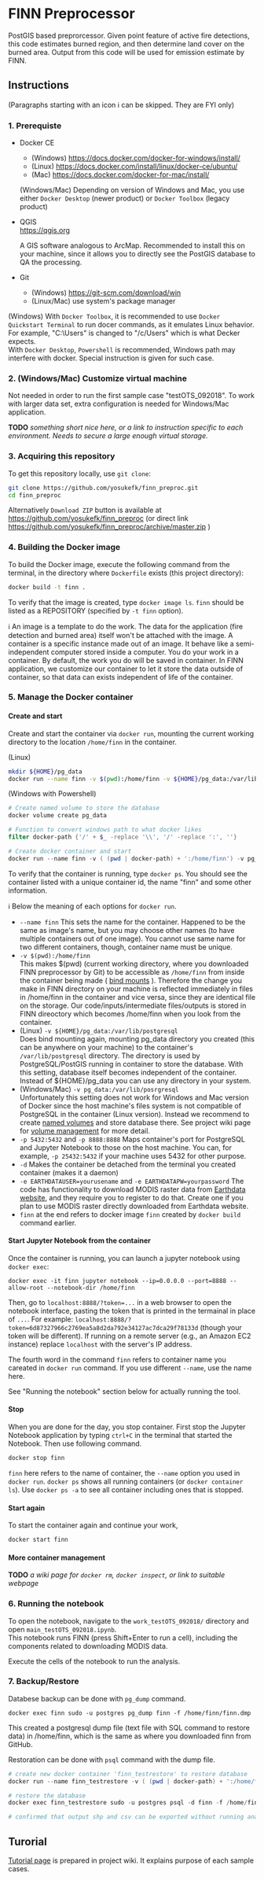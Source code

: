 # FINN Preprocessor

PostGIS based preprorcessor.  Given point feature of active fire detections, this code estimates burned region, and then determine land cover on the burned area.  Output from this code will be used for emission estimate by FINN.


## Instructions

(Paragraphs starting with an icon :information_source: can be skipped. They are FYI only)

### 1. Prerequiste

* Docker CE
  * (Windows) https://docs.docker.com/docker-for-windows/install/
  * (Linux) https://docs.docker.com/install/linux/docker-ce/ubuntu/
  * (Mac) https://docs.docker.com/docker-for-mac/install/  

  (Windows/Mac) Depending on version of Windows and Mac, you use either `Docker Desktop` (newer product) or `Docker Toolbox` (legacy product)

* QGIS  
  https://qgis.org 
  
  A GIS software analogous to ArcMap.  Recommended to install this on your machine, since it allows you to directly see the PostGIS database to QA the processing.

* Git
  * (Windows) https://git-scm.com/download/win
  * (Linux/Mac) use system's package manager

(Windows) With `Docker Toolbox`, it is recommended to use `Docker Quickstart Terminal` to run docer commands, as it emulates Linux behavior.  For example, "C:\Users" is changed to "/c/Users" which is what Decker expects.   
With `Docker Desktop`, `Powershell` is recommended, Windows path may interfere with docker.  Special instruction is given for such case.

### 2. (Windows/Mac) Customize virtual machine

Not needed in order to run the first sample case "testOTS_092018".  To work with larger data set, extra configuration is needed for Windows/Mac application. 

**TODO** *something short nice here, or a link to instruction specific to each environment.  Needs to secure a large enough virtual storage.*

### 3. Acquiring this repository

To get this repository locally, use `git clone`:

```bash
git clone https://github.com/yosukefk/finn_preproc.git
cd finn_preproc
```

Alternatively `Download ZIP` button is available at https://github.com/yosukefk/finn_preproc (or direct link https://github.com/yosukefk/finn_preproc/archive/master.zip )

### 4. Building the Docker image

To build the Docker image, execute the following command from the terminal, in the directory where `Dockerfile` exists (this project directory):

```bash
docker build -t finn .
```

To verify that the image is created, type `docker image ls`.  `finn` should be listed as a REPOSITORY (specified by `-t finn` option).

:information_source:  An image is a template to do the work.  The data for the application (fire detection and burned area) itself won't be attached with the image.  A container is a specific instance made out of an image.  It behave like a semi-independent computer stored inside a computer.  You do your work in a container.  By default, the work you do will be saved in container.  In FINN application, we customize our container to let it store the data outside of container, so that data can exists independent of life of the container.

### 5. Manage the Docker container

#### Create and start

Create and start the container via `docker run`, mounting the current working directory to the location `/home/finn` in the container. 

(Linux)
```bash
mkdir ${HOME}/pg_data
docker run --name finn -v $(pwd):/home/finn -v ${HOME}/pg_data:/var/lib/postgresql -p 5432:5432 -p 8888:8888 -d -e EARTHDATAUSER=yourusername -e EARTHDATAPW=yourpassword finn
```

(Windows with Powershell)
```powershell
# Create named volume to store the database
docker volume create pg_data

# Function to convert windows path to what docker likes
filter docker-path {'/' + $_ -replace '\\', '/' -replace ':', ''}

# Create docker container and start
docker run --name finn -v ( (pwd | docker-path) + ':/home/finn') -v pg_data:/var/lib/postgresql -p 5432:5432 -p 8888:8888 -d -e EARTHDATAUSER=yourusername -e EARTHDATAPW=yourpassword finn
```


To verify that the container is running, type `docker ps`. 
You should see the container listed with a unique container id, the name "finn" and some other information. 

:information_source:  Below the meaning of each options for `docker run`.

* `--name finn`
  This sets the name for the container.  Happened to be the same as image's name, but you may choose other names (to have multiple containers out of one image).  You cannot use same name for two different containers, though, container name must be unique.
* `-v $(pwd):/home/finn`  
  This makes $(pwd) (current working directory, where you downloaded FINN preprocessor by Git) to be accessible as `/home/finn` from inside the container being made ( [bind mounts](https://docs.docker.com/storage/bind-mounts/) ).  Therefore the change you make in FINN directory on your machine is reflected immediately in files in /home/finn in the container and vice versa, since they are identical file on the storage.  Our code/inputs/intermediate files/outputs is stored in FINN direoctory which becomes /home/finn when you look from the container.
* (Linux) `-v ${HOME}/pg_data:/var/lib/postgresql`  
  Does bind mounting again, mounting pg_data directory you created (this can be anywhere on your machine) to the container's `/var/lib/postgresql` directory.  The directory is used by PostgreSQL/PostGIS running in container to store the database.  With this setting, database itself becomes independent of the container.  Instead of ${HOME}/pg_data you can use any directory in your system.
* (Windows/Mac) `-v pg_data:/var/lib/posrgresql`  
  Unfortunately this setting does not work for Windows and Mac version of Docker since the host machine's files system is not compatible of PostgreSQL in the container (Linux version).  Instead we recommend to create [named volumes](https://docs.docker.com/storage/volumes/) and store database there.  See project wiki page for [volume management](https://github.com/yosukefk/finn_preproc/wiki/Docker-volume-to-store-postgreSQL-database) for more detail.
* `-p 5432:5432` and `-p 8888:8888`
  Maps container's port for PostgreSQL and Jupyter Notebook to those on the host machine.  You can, for example, `-p 25432:5432` if your machine uses 5432 for other purpose.
* `-d`
  Makes the container be detached from the terminal you created container (makes it a daemon)
* `-e EARTHDATAUSER=yourusename` and `-e EARTHDATAPW=yourpassword`
  The code has functionality to download MODIS raster data from [Earthdata website](https://earthdata.nasa.gov/), and they require you to register to do that.  Create one if you plan to use MODIS raster directly downloaded from Earthdata website.
* `finn` at the end refers to docker image `finn` created by `docker build` command earlier.

#### Start Jupyter Notebook from the container

Once the container is running, you can launch a jupyter notebook using `docker exec`: 

```
docker exec -it finn jupyter notebook --ip=0.0.0.0 --port=8888 --allow-root --notebook-dir /home/finn
```

Then, go to `localhost:8888/?token=...` in a web browser to open the notebook interface, pasting the token that is printed in the termainal in place of `...`.
For example: `localhost:8888/?token=6d87327966c2769ea5a8d2da792e34127ac7dca29f78133d` (though your token will be different). 
If running on a remote server (e.g., an Amazon EC2 instance) replace `localhost` with the server's IP address. 

The fourth word in the command `finn` refers to container name you careated in `docker run` command.  If you use different `--name`, use the name here.

See "Running the notebook" section below for actually running the tool.

#### Stop

When you are done for the day, you stop container.  First stop the Jupyter Notebook application by typing `ctrl+C` in the terminal that started the Notebook.  Then use following command. 

```bash
docker stop finn
```

`finn` here refers to the name of container, the `--name` option you used in `docker run`.  `docker ps` shows all running containers (or  `docker container ls`).  Use `docker ps -a` to see all container including ones that is stopped.

#### Start again

To start the container again and continue your work,

```bash
docker start finn
```

#### More container management

**TODO** *a wiki page for `docker rm`, `docker inspect`, or link to suitable webpage*

### 6. Running the notebook

To open the notebook, navigate to the `work_testOTS_092018/` directory and open `main_testOTS_092018.ipynb`.  
This notebook runs FINN (press Shift+Enter to run a cell), including the components related to downloading MODIS data. 

Execute the cells of the notebook to run the analysis.

### 7. Backup/Restore

Databese backup can be done with `pg_dump` command.

`docker exec finn sudo -u postgres pg_dump finn -f /home/finn/finn.dmp`

This created a postgresql dump file (text file with SQL command to restore data) in /home/finn, which is the same as where you downloaded finn from GitHub.

Restoration can be done with `psql` command with the dump file.

```powershell
# create new docker container 'finn_testrestore' to restore database
docker run --name finn_testrestore -v ( (pwd | docker-path) + ':/home/finn') -v pg_data:/var/lib/postgresql -p 5432:5432 -p 8888:8888 -d -e EARTHDATAUSER=yourusername -e EARTHDATAPW=yourpassword finn

# restore the database
docker exec finn_testrestore sudo -u postgres psql -d finn -f /home/finn/finn.dmp

# confirmed that output shp and csv can be exported without running analysis.
```

## Turorial

[Tutorial page](https://github.com/yosukefk/finn_preproc/wiki/Tutorial) is prepared in project wiki.  It explains purpose of each sample cases.
